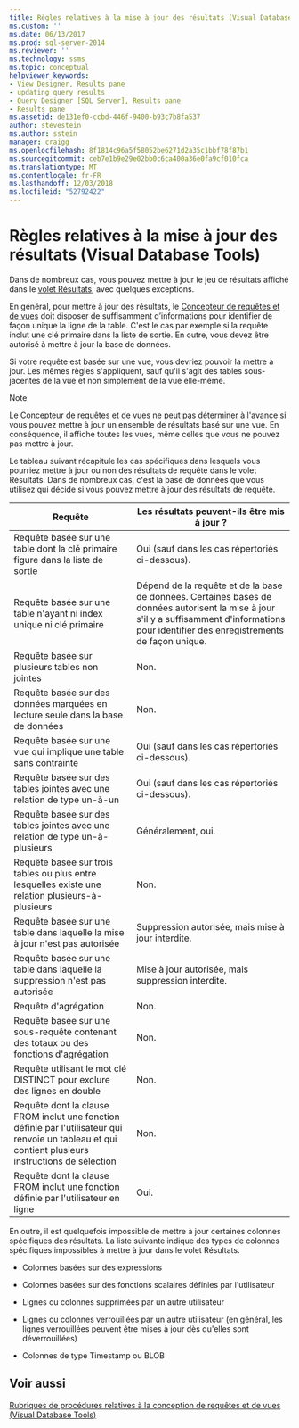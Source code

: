 ```yaml
---
title: Règles relatives à la mise à jour des résultats (Visual Database Tools) | Microsoft Docs
ms.custom: ''
ms.date: 06/13/2017
ms.prod: sql-server-2014
ms.reviewer: ''
ms.technology: ssms
ms.topic: conceptual
helpviewer_keywords:
- View Designer, Results pane
- updating query results
- Query Designer [SQL Server], Results pane
- Results pane
ms.assetid: de131ef0-ccbd-446f-9400-b93c7b8fa537
author: stevestein
ms.author: sstein
manager: craigg
ms.openlocfilehash: 8f1814c96a5f58052be6271d2a35c1bbf78f87b1
ms.sourcegitcommit: ceb7e1b9e29e02bb0c6ca400a36e0fa9cf010fca
ms.translationtype: MT
ms.contentlocale: fr-FR
ms.lasthandoff: 12/03/2018
ms.locfileid: "52792422"
---
```

# <a name="rules-for-updating-results-visual-database-tools"></a>Règles relatives à la mise à jour des résultats (Visual Database Tools)
  Dans de nombreux cas, vous pouvez mettre à jour le jeu de résultats affiché dans le [volet Résultats](visual-database-tools.md), avec quelques exceptions.  
  
 En général, pour mettre à jour des résultats, le [Concepteur de requêtes et de vues](query-and-view-designer-tools-visual-database-tools.md) doit disposer de suffisamment d’informations pour identifier de façon unique la ligne de la table. C'est le cas par exemple si la requête inclut une clé primaire dans la liste de sortie. En outre, vous devez être autorisé à mettre à jour la base de données.  
  
 Si votre requête est basée sur une vue, vous devriez pouvoir la mettre à jour. Les mêmes règles s'appliquent, sauf qu'il s'agit des tables sous-jacentes de la vue et non simplement de la vue elle-même.  
  
> [!NOTE]  
>  Le Concepteur de requêtes et de vues ne peut pas déterminer à l'avance si vous pouvez mettre à jour un ensemble de résultats basé sur une vue. En conséquence, il affiche toutes les vues, même celles que vous ne pouvez pas mettre à jour.  
  
 Le tableau suivant récapitule les cas spécifiques dans lesquels vous pourriez mettre à jour ou non des résultats de requête dans le volet Résultats. Dans de nombreux cas, c'est la base de données que vous utilisez qui décide si vous pouvez mettre à jour des résultats de requête.  
  
|Requête|Les résultats peuvent-ils être mis à jour ?|  
|-----------|-----------------------------|  
|Requête basée sur une table dont la clé primaire figure dans la liste de sortie|Oui (sauf dans les cas répertoriés ci-dessous).|  
|Requête basée sur une table n'ayant ni index unique ni clé primaire|Dépend de la requête et de la base de données. Certaines bases de données autorisent la mise à jour s'il y a suffisamment d'informations pour identifier des enregistrements de façon unique.|  
|Requête basée sur plusieurs tables non jointes|Non.|  
|Requête basée sur des données marquées en lecture seule dans la base de données|Non.|  
|Requête basée sur une vue qui implique une table sans contrainte|Oui (sauf dans les cas répertoriés ci-dessous).|  
|Requête basée sur des tables jointes avec une relation de type un-à-un|Oui (sauf dans les cas répertoriés ci-dessous).|  
|Requête basée sur des tables jointes avec une relation de type un-à-plusieurs|Généralement, oui.|  
|Requête basée sur trois tables ou plus entre lesquelles existe une relation plusieurs-à-plusieurs|Non.|  
|Requête basée sur une table dans laquelle la mise à jour n'est pas autorisée|Suppression autorisée, mais mise à jour interdite.|  
|Requête basée sur une table dans laquelle la suppression n'est pas autorisée|Mise à jour autorisée, mais suppression interdite.|  
|Requête d'agrégation|Non.|  
|Requête basée sur une sous-requête contenant des totaux ou des fonctions d'agrégation|Non.|  
|Requête utilisant le mot clé DISTINCT pour exclure des lignes en double|Non.|  
|Requête dont la clause FROM inclut une fonction définie par l'utilisateur qui renvoie un tableau et qui contient plusieurs instructions de sélection|Non.|  
|Requête dont la clause FROM inclut une fonction définie par l'utilisateur en ligne|Oui.|  
  
 En outre, il est quelquefois impossible de mettre à jour certaines colonnes spécifiques des résultats. La liste suivante indique des types de colonnes spécifiques impossibles à mettre à jour dans le volet Résultats.  
  
-   Colonnes basées sur des expressions  
  
-   Colonnes basées sur des fonctions scalaires définies par l'utilisateur  
  
-   Lignes ou colonnes supprimées par un autre utilisateur  
  
-   Lignes ou colonnes verrouillées par un autre utilisateur (en général, les lignes verrouillées peuvent être mises à jour dès qu'elles sont déverrouillées)  
  
-   Colonnes de type Timestamp ou BLOB  
  
## <a name="see-also"></a>Voir aussi  
 [Rubriques de procédures relatives à la conception de requêtes et de vues &#40;Visual Database Tools&#41;](design-queries-and-views-how-to-topics-visual-database-tools.md)  
  
  
